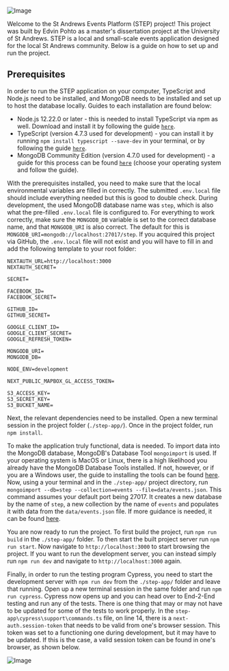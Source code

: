 ![Image](https://step-event-images.s3.eu-west-2.amazonaws.com/whitelogo.png)

Welcome to the St Andrews Events Platform (STEP) project! This project was built by Edvin Pohto as a master's dissertation project at the University of St Andrews. STEP is a local and small-scale events application designed for the local St Andrews community. Below is a guide on how to set up and run the project.

## Prerequisites

In order to run the STEP application on your computer, TypeScript and Node.js need to be installed, and MongoDB needs to be installed and set up to host the database locally. Guides to each installation are found below: 

- Node.js 12.22.0 or later - this is needed to install TypeScript via npm as well. Download and install it by following the guide [`here`](https://nodejs.org/en/download/package-manager/).
- TypeScript (version 4.7.3 used for development) - you can install it by running `npm install typescript --save-dev` in your terminal, or by following the guide [`here`](https://www.typescriptlang.org/download).
- MongoDB Community Edition (version 4.7.0 used for development) - a guide for this process can be found [`here`](https://www.mongodb.com/docs/manual/administration/install-community/) (choose your operating system and follow the guide).

With the prerequisites installed, you need to make sure that the local environmental variables are filled in correctly. The submitted `.env.local` file should include everything needed but this is good to double check. During development, the used MongoDB database name was `step`, which is also what the pre-filled `.env.local` file is configured to. For everything to work correctly, make sure the `MONGODB_DB` variable is set to the correct database name, and that `MONGODB_URI` is also correct. The default for this is `MONGODB_URI=mongodb://localhost:27017/step`. If you acquired this project via GitHub, the `.env.local` file will not exist and you will have to fill in and add the following template to your root folder:

```
NEXTAUTH_URL=http://localhost:3000
NEXTAUTH_SECRET=

SECRET=

FACEBOOK_ID=
FACEBOOK_SECRET=

GITHUB_ID=
GITHUB_SECRET=

GOOGLE_CLIENT_ID=
GOOGLE_CLIENT_SECRET=
GOOGLE_REFRESH_TOKEN=

MONGODB_URI=
MONGODB_DB=

NODE_ENV=development

NEXT_PUBLIC_MAPBOX_GL_ACCESS_TOKEN=

S3_ACCESS_KEY=
S3_SECRET_KEY=
S3_BUCKET_NAME=
```

Next, the relevant dependencies need to be installed. Open a new terminal session in the project folder (`./step-app/`). Once in the project folder, run `npm install`. 

To make the application truly functional, data is needed. To import data into the MongoDB database, MongoDB's Database Tool `mongoimport` is used. If your operating system is MacOS or Linux, there is a high likelihood you already have the MongoDB Database Tools installed. If not, however, or if you are a Windows user, the guide to installing the tools can be found [here](https://www.mongodb.com/docs/database-tools/installation/installation-windows/). Now, using a your terminal and in the `./step-app/` project directory, run `mongoimport --db=step --collection=events --file=data/events.json`. This command assumes your default port being 27017. It creates a new database by the name of `step`, a new collection by the name of `events` and populates it with data from the `data/events.json` file. If more guidance is needed, it can be found [here](https://www.mongodb.com/docs/database-tools/mongoimport/).

You are now ready to run the project. To first build the project, run `npm run build` in the `./step-app/` folder. To then start the built project server run `npm run start`. Now navigate to `http://localhost:3000` to start browsing the project. If you want to run the development server, you can instead simply run `npm run dev` and navigate to `http://localhost:3000` again.

Finally, in order to run the testing program Cypress, you need to start the development server with `npm run dev` from the `./step-app/` folder and leave that running. Open up a new terminal session in the same folder and run `npm run cypress`. Cypress now opens up and you can head over to End-2-End testing and run any of the tests. There is one thing that may or may not have to be updated for some of the tests to work properly. In the `step-app\cypress\support\commands.ts` file, on line 14, there is a `next-auth.session-token` that needs to be valid from one's browser session. This token was set to a functioning one during development, but it may have to be updated. If this is the case, a valid session token can be found in one's browser, as shown below.

![Image](https://user-images.githubusercontent.com/1148334/129594225-ed905897-f3bd-4137-a71d-f452f4b87e1c.png)


